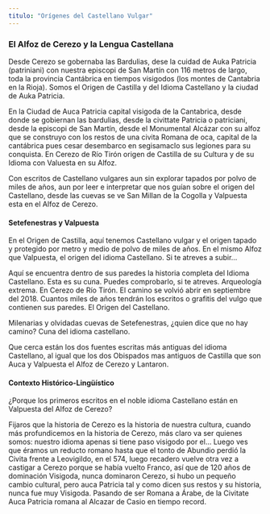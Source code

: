 ```yaml
---
titulo: "Orígenes del Castellano Vulgar"
---
```


### El Alfoz de Cerezo y la Lengua Castellana

Desde Cerezo se gobernaba las Bardulias, dese la cuidad de Auka Patricia (patriniani) con nuestra episcopi de San Martín con 116 metros de largo, toda la provincia Cantábrica en tiempos visigodos (los montes de Cantabria en la Rioja). Somos el Origen de Castilla y del Idioma Castellano y la ciudad de Auka Patricia.

En la Ciudad de Auca Patricia capital visigoda de la Cantabrica, desde donde se gobiernan las bardulias, desde la civittate Patricia o patriciani, desde la episcopi de San Martín, desde el Monumental Alcázar con su alfoz que se construyo con los restos de una civita Romana de oca, capital de la cantábrica pues cesar desembarco en segisamaclo sus legiones para su conquista. En Cerezo de Río Tirón origen de Castilla de su Cultura y de su Idioma con Valuesta en su Alfoz.

Con escritos de Castellano vulgares aun sin explorar tapados por polvo de miles de años, aun por leer e interpretar que nos guían sobre el origen del Castellano, desde las cuevas se ve San Millan de la Cogolla y Valpuesta esta en el Alfoz de Cerezo.

#### Setefenestras y Valpuesta

En el Origen de Castilla, aquí tenemos Castellano vulgar y el origen tapado y protegido por metro y medio de polvo de miles de años. En el mismo Alfoz que Valpuesta, el origen del idioma Castellano. Si te atreves a subir...

Aquí se encuentra dentro de sus paredes la historia completa del Idioma Castellano. Esta es su cuna. Puedes comprobarlo, si te atreves. Arqueología extrema. En Cerezo de Río Tirón. El camino se volvió abrir en septiembre del 2018. Cuantos miles de años tendrán los escritos o grafitis del vulgo que contienen sus paredes. El Origen del Castellano.

Milenarias y olvidadas cuevas de Setefenestras, ¿quien dice que no hay camino? Cuna del idioma castellano.

Que cerca están los dos fuentes escritas más antiguas del idioma Castellano, al igual que los dos Obispados mas antiguos de Castilla que son Auca y Valpuesta el Alfoz de Cerezo y Lantaron.

#### Contexto Histórico-Lingüístico

¿Porque los primeros escritos en el noble idioma Castellano están en Valpuesta del Alfoz de Cerezo?

Fijaros que la historia de Cerezo es la historia de nuestra cultura, cuando más profundicemos en la historia de Cerezo, más claro va ser quienes somos: nuestro idioma apenas si tiene paso visigodo por el... Luego ves que éramos un reducto romano hasta que el tonto de Abundio perdió la Civita frente a Leovigildo, en el 574, luego recadero vuelve otra vez a castigar a Cerezo porque se había vuelto Franco, así que de 120 años de dominación Visigoda, nunca dominaron Cerezo, si hubo un pequeño cambio cultural, pero auca Patricia tal y como dicen sus restos y su historia, nunca fue muy Visigoda. Pasando de ser Romana a Árabe, de la Civitate Auca Patricia romana al Alcazar de Casio en tiempo record.
